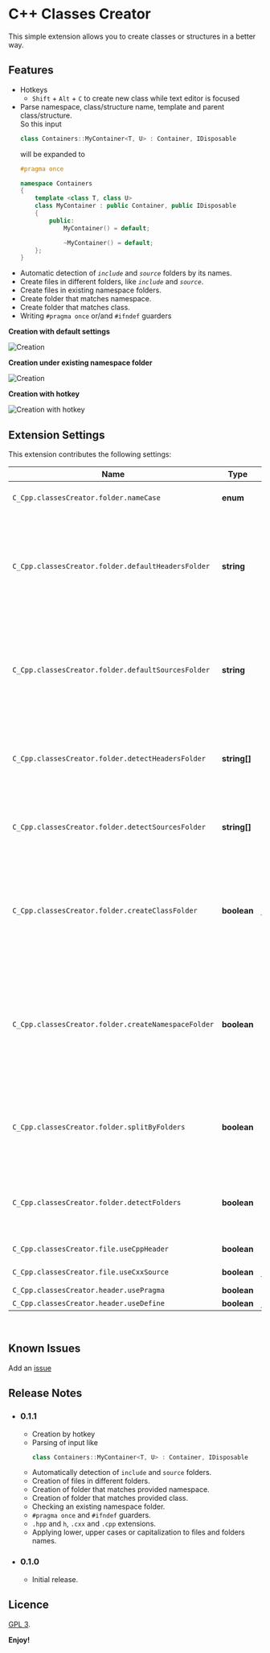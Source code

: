 # C++ Classes Creator

This simple extension allows you to create classes or structures in a better way.

## Features
- Hotkeys
	- `Shift` + `Alt` + `C` to create new class while text editor is focused
- Parse namespace, class/structure name, template and parent class/structure.<br>
	So this input
	```C++
	class Containers::MyContainer<T, U> : Container, IDisposable
	```
	will be expanded to
	```C++
	#pragma once

	namespace Containers
	{
		template <class T, class U>
		class MyContainer : public Container, public IDisposable
		{
			public:
				MyContainer() = default;

				~MyContainer() = default;
		};
	}
	```
- Automatic detection of *`include`* and *`source`* folders by its names.
- Create files in different folders, like *`include`* and *`source`*.
- Create files in existing namespace folders.
- Create folder that matches namespace.
- Create folder that matches class.
- Writing `#pragma once` or/and `#ifndef` guarders

**Creation with default settings**

![Creation](https://github.com/Novaturion/cpp-classes-creator/blob/main/assets/readme/creation_default.gif?raw=true)

**Creation under existing namespace folder**

![Creation](https://github.com/Novaturion/cpp-classes-creator/blob/main/assets/readme/creation_namespace.gif?raw=true)

**Creation with hotkey**

![Creation with hotkey](https://github.com/Novaturion/cpp-classes-creator/blob/main/assets/readme/creation_ask.gif?raw=true)

## Extension Settings

This extension contributes the following settings:

| Name													| Type			| Default			| Description	|
| ---													| ---			| ---				| ---			|
| `C_Cpp.classesCreator.folder.nameCase`				| **enum**		| *lower*			| Which case will be applyed to folders names.	|
| `C_Cpp.classesCreator.folder.defaultHeadersFolder`	| **string**	| *null*			| Specifies the path where the header file will be created. Must be relative to project folder.<br>**Ignored if `splitByFolders` is *false* or creation was called from the context menu**.	|
| `C_Cpp.classesCreator.folder.defaultSourcesFolder`	| **string**	| *null*			| Specifies the path where the source file will be created. Must be relative to project folder.<br>**Ignored if `splitByFolders` is *false* or creation was called from the context menu**.	|
| `C_Cpp.classesCreator.folder.detectHeadersFolder`		| **string[]**	| *inc, include*	| List of headers folders names that can exists in root folder.<br>**Ignored if creation was called from the context menu**.	|
| `C_Cpp.classesCreator.folder.detectSourcesFolder`		| **string[]**	| *src, source*		| List of source folders names that can exists in root folder.<br>**Ignored if creation was called from the context menu**.	|
| `C_Cpp.classesCreator.folder.createClassFolder`		| **boolean**	| *false*			| Create a folder for the class. If `splitByFolders` is *true* and two folders for both source and header files will be created.<br>**Ignored if creation was called from the context menu**.	|
| `C_Cpp.classesCreator.folder.createNamespaceFolder`	| **boolean**	| *true*			| Create a folder for the namespace if doesn't exists in provided path. If `splitByFolders` is *true* and two folders for both source and header files will be created.<br>**Ignored if creation was called from the context menu**.	|
| `C_Cpp.classesCreator.folder.splitByFolders`			| **boolean**	| *true*			| Place header under `defaultHeadersFolder` folder and source file under `defaultSourceFolder`.<br>**Ignored if creation was called from the context menu**.	|
| `C_Cpp.classesCreator.folder.detectFolders`			| **boolean**	| *true*			| Enable detection of *include* and *source* folders based on `detectFoldersHeaders` and `detectFoldersSources` lists.	|
| `C_Cpp.classesCreator.file.useCppHeader`				| **boolean**	| *true*			| Use *.hpp* instead of *.h*.	|
| `C_Cpp.classesCreator.file.useCxxSource`				| **boolean**	| *false*			| Use *.cxx* instead of *.cpp*.	|
| `C_Cpp.classesCreator.header.usePragma`				| **boolean**	| *true*			| Use `#pragma once`.	|
| `C_Cpp.classesCreator.header.useDefine`				| **boolean**	| *false*			| Use `#ifndef`.	|

<br>

## Known Issues

Add an [issue](https://github.com/Novaturion/cpp-classes-creator/issues)

## Release Notes

- ### 0.1.1
	- Creation by hotkey
	- Parsing of input like
		```C++
		class Containers::MyContainer<T, U> : Container, IDisposable
		```
	- Automatically detection of `include` and `source` folders.
	- Creation of files in different folders.
	- Creation of folder that matches provided namespace.
	- Creation of folder that matches provided class.
	- Checking an existing namespace folder.
	- `#pragma once` and `#ifndef` guarders.
	- `.hpp` and `h`, `.cxx` and `.cpp` extensions.
	- Applying lower, upper cases or capitalization to files and folders names.

- ### 0.1.0
	- Initial release.

## Licence 

[GPL 3](https://github.com/Novaturion/cpp-classes-creator/blob/main/LICENSE).

**Enjoy!**
